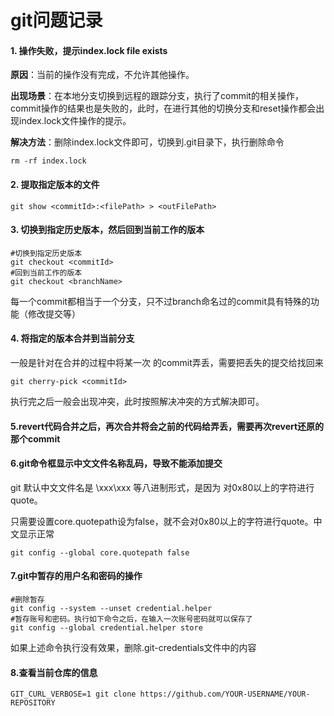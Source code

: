 # git问题记录

#### 1. 操作失败，提示index.lock  file exists

**原因**：当前的操作没有完成，不允许其他操作。

**出现场景**：在本地分支切换到远程的跟踪分支，执行了commit的相关操作，commit操作的结果也是失败的，此时，在进行其他的切换分支和reset操作都会出现index.lock文件操作的提示。

**解决方法**：删除index.lock文件即可，切换到.git目录下，执行删除命令

```shell
rm -rf index.lock
```



#### 2. 提取指定版本的文件

```shell
git show <commitId>:<filePath> > <outFilePath>
```



#### 3.  切换到指定历史版本，然后回到当前工作的版本

```shell
#切换到指定历史版本
git checkout <commitId>
#回到当前工作的版本
git checkout <branchName>
```

每一个commit都相当于一个分支，只不过branch命名过的commit具有特殊的功能（修改提交等）



#### 4. 将指定的版本合并到当前分支

一般是针对在合并的过程中将某一次 的commit弄丢，需要把丢失的提交给找回来

```shell
git cherry-pick <commitId>
```

执行完之后一般会出现冲突，此时按照解决冲突的方式解决即可。

#### 5.revert代码合并之后，再次合并将会之前的代码给弄丢，需要再次revert还原的那个commit

#### 6.git命令框显示中文文件名称乱码，导致不能添加提交

git 默认中文文件名是 \xxx\xxx 等八进制形式，是因为 对0x80以上的字符进行quote。

只需要设置core.quotepath设为false，就不会对0x80以上的字符进行quote。中文显示正常

```shell
git config --global core.quotepath false
```

#### 7.git中暂存的用户名和密码的操作

```shell
#删除暂存
git config --system --unset credential.helper
#暂存账号和密码。执行如下命令之后，在输入一次账号密码就可以保存了
git config --global credential.helper store
```

如果上述命令执行没有效果，删除.git-credentials文件中的内容

#### 8.查看当前仓库的信息

```shell
GIT_CURL_VERBOSE=1 git clone https://github.com/YOUR-USERNAME/YOUR-REPOSITORY
```

